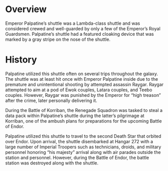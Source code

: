 # Overview

Emperor Palpatine’s shuttle was a Lambda-class shuttle and was considered crewed and well-guarded by only a few of the Emperor’s Royal Guardsmen.
Palpatine’s shuttle had a featured cloaking device that was marked by a gray stripe on the nose of the shuttle.

# History

Palpatine utilized this shuttle often on several trips throughout the galaxy.
The shuttle was at least hit once with Emperor Palpatine inside due to the premature and unintentional shooting by attempted assassin Raygar.
Raygar attempted to aim at a pod of  Ewok couples, Latara couples, and Teebo couples.
However, Raygar was punished by the Emperor for “high treason” after the crime, later personally delivering it.

During the Battle of Korriban, the Renegade Squadron was tasked to steal a data pack within Palpatine’s shuttle during the latter’s pilgrimage at Korriban, one of the ambush plans for preparations for the upcoming Battle of Endor.

Palpatine utilized this shuttle to travel to the second Death Star that orbited over Endor.
Upon arrival, the shuttle disembarked at Hangar 272 with a large number of Imperial Troopers such as technicians, droids, and military personnel honoring “his majesty” arrival along with air parades outside the station and personnel.
However, during the Battle of Endor, the battle station was destroyed along with the shuttle.
